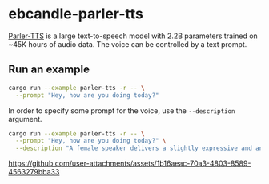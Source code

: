 # ebcandle-parler-tts

[Parler-TTS](https://huggingface.co/parler-tts/parler-tts-large-v1) is a large
text-to-speech model with 2.2B parameters trained on ~45K hours of audio data.
The voice can be controlled by a text prompt.

## Run an example

```bash
cargo run --example parler-tts -r -- \
  --prompt "Hey, how are you doing today?"
```

In order to specify some prompt for the voice, use the `--description` argument.
```bash
cargo run --example parler-tts -r -- \
  --prompt "Hey, how are you doing today?" \
  --description "A female speaker delivers a slightly expressive and animated speech with a moderate speed and pitch. The recording is of very high quality, with the speaker's voice sounding clear and very close up."
```


https://github.com/user-attachments/assets/1b16aeac-70a3-4803-8589-4563279bba33

